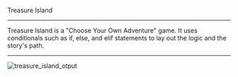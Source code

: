 Treasure Island
_________________________________________________________________________________________________________________________________________________________________________
Treasure Island is a "Choose Your Own Adventure" game. It uses conditionals such as if, else, and elif statements to lay out the logic and the story's path.
_________________________________________________________________________________________________________________________________________________________________________
![treasure_island_otput](https://user-images.githubusercontent.com/118696796/205349985-e788d017-8476-41c3-9a7c-46a556ac8684.png)
